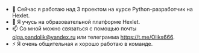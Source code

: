 - 🔭 Сейчас я работаю над 3 проектом на курсе Python-разработчик на Hexlet.
- 🌱 Я учусь на образовательной платформе Hexlet.
- 📫 Со мной можно связаться с помощью почты olga.pandolik@yandex.ru или телеграмма https://t.me/Oliks666.
- ⚡ Я очень общительная и хорошо работаю в команде.
